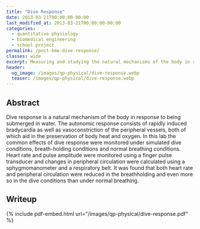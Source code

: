 ```yaml
---
title: "Dive Response"
date: 2013-03-21T00:00:00-00:00
last_modified_at: 2013-03-21T00:00:00-00:00
categories:
  - quantitative physiology
  - biomedical engineering
  - school project
permalink: /post-bme-dive-response/
classes: wide
excerpt: Measuring and studying the natural mechanisms of the body in response to being submerged in water.
header:
  og_image: /images/qp-physical/dive-response.webp
  teaser: /images/qp-physical/dive-response.webp
---
```


## Abstract

Dive response is a natural mechanism of the body in response to being submerged in water. The autonomic response consists of rapidly induced bradycardia as well as vasoconstriction of the peripheral vessels, both of which aid in the preservation of body heat and oxygen. In this lab the common effects of dive response were monitored under simulated dive conditions, breath-holding conditions and normal breathing conditions. Heart rate and pulse amplitude were monitored using a finger pulse transducer and changes in peripheral circulation were calculated using a sphygmomanometer and a respiratory belt. It was found that both heart rate and peripheral circulation were reduced in the breathholding and even more so in the dive conditions than under normal breathing.

## Writeup

{% include pdf-embed.html url="/images/qp-physical/dive-response.pdf" %}
